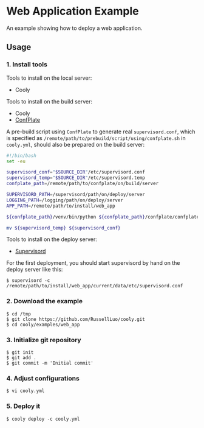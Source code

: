 # Web Application Example

An example showing how to deploy a web application.


## Usage

### 1. Install tools

Tools to install on the local server:

+ Cooly

Tools to install on the build server:

+ Cooly
+ [ConfPlate](https://github.com/verbosemode/confplate)

A pre-build script using `ConfPlate` to generate real `supervisord.conf`, which is specified as `/remote/path/to/prebuild/script/using/confplate.sh` in `cooly.yml`, should also be prepared on the build server:

```bash
#!/bin/bash
set -eu

supervisord_conf="$SOURCE_DIR"/etc/supervisord.conf
supervisord_temp="$SOURCE_DIR"/etc/supervisord.temp
confplate_path=/remote/path/to/confplate/on/build/server

SUPERVISORD_PATH=/supervisord/path/on/deploy/server
LOGGING_PATH=/logging/path/on/deploy/server
APP_PATH=/remote/path/to/install/web_app

${confplate_path}/venv/bin/python ${confplate_path}/confplate/confplate.py ${supervisord_conf} SUPERVISORD_PATH=${SUPERVISORD_PATH} LOGGING_PATH=${LOGGING_PATH} APP_PATH=${APP_PATH} > ${supervisord_temp}

mv ${supervisord_temp} ${supervisord_conf}
```

Tools to install on the deploy server:

+ [Supervisord](http://supervisord.org)

For the first deployment, you should start supervisord by hand on the deploy server like this:

```
$ supervisord -c /remote/path/to/install/web_app/current/data/etc/supervisord.conf
```

### 2. Download the example

```
$ cd /tmp
$ git clone https://github.com/RussellLuo/cooly.git
$ cd cooly/examples/web_app
```

### 3. Initialize git repository

```
$ git init
$ git add .
$ git commit -m 'Initial commit'
```

### 4. Adjust configurations

```
$ vi cooly.yml
```

### 5. Deploy it

```
$ cooly deploy -c cooly.yml
```
